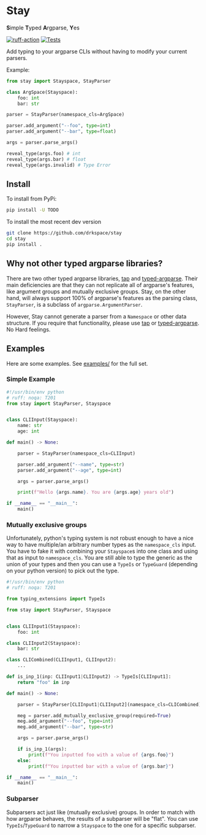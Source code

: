 # Stay

**S**imple **T**yped **A**rgparse, **Y**es

[![ruff-action](https://github.com/drkspace/stay/actions/workflows/ruff_action.yml/badge.svg?branch=main)](https://github.com/drkspace/stay/actions/workflows/ruff_action.yml)
[![Tests](https://github.com/drkspace/stay/actions/workflows/tests_action.yml/badge.svg)](https://github.com/drkspace/stay/actions/workflows/tests_action.yml)

Add typing to your argparse CLIs without having to modify your current parsers.

Example:

```python
from stay import Stayspace, StayParser

class ArgSpace(Stayspace):
    foo: int
    bar: str

parser = StayParser(namespace_cls=ArgSpace)

parser.add_argument("--foo", type=int)
parser.add_argument("--bar", type=float)

args = parser.parse_args()

reveal_type(args.foo) # int
reveal_type(args.bar) # float
reveal_type(args.invalid) # Type Error
```

## Install

To install from PyPi:

```bash
pip install -U TODO
```

To install the most recent dev version

```bash
git clone https://github.com/drkspace/stay
cd stay
pip install .
```

## Why not other typed argparse libraries?

There are two other typed argparse libraries, [tap](https://github.com/swansonk14/typed-argument-parser) and [typed-argparse](https://github.com/typed-argparse/typed-argparse).
Their main deficiencies are that they can not replicate all of argparse's features, like argument groups and mutually exclusive groups.
Stay, on the other hand, will always support 100% of argparse's features as the parsing class, ``StayParser``, is a subclass of ``argparse.ArgumentParser``.

However, Stay cannot generate a parser from a ``Namespace`` or other data structure.
If you require that functionality, please use [tap](https://github.com/swansonk14/typed-argument-parser) or [typed-argparse](https://github.com/typed-argparse/typed-argparse).
No Hard feelings.

## Examples

Here are some examples.
See [examples/](examples/) for the full set.

### Simple Example

```python
#!/usr/bin/env python
# ruff: noqa: T201
from stay import StayParser, Stayspace


class CLIInput(Stayspace):
    name: str
    age: int

def main() -> None:

    parser = StayParser(namespace_cls=CLIInput)

    parser.add_argument("--name", type=str)
    parser.add_argument("--age", type=int)

    args = parser.parse_args()

    print(f"Hello {args.name}. You are {args.age} years old")

if __name__ == "__main__":
    main()
```

### Mutually exclusive groups

Unfortunately, python's typing system is not robust enough to have a nice way to have multiple/an arbitrary number types as the ``namespace_cls`` input.
You have to fake it with combining your ``Stayspace``s into one class and using that as input to ``namespace_cls``.
You are still able to type the generic as the union of your types and then you can use a ``TypeIs`` or ``TypeGuard`` (depending on your python version) to pick out the type.

```python
#!/usr/bin/env python
# ruff: noqa: T201

from typing_extensions import TypeIs

from stay import StayParser, Stayspace


class CLIInput1(Stayspace):
    foo: int

class CLIInput2(Stayspace):
    bar: str

class CLICombined(CLIInput1, CLIInput2):
    ...

def is_inp_1(inp: CLIInput1|CLIInput2) -> TypeIs[CLIInput1]:
    return "foo" in inp

def main() -> None:

    parser = StayParser[CLIInput1|CLIInput2](namespace_cls=CLICombined)

    meg = parser.add_mutually_exclusive_group(required=True)
    meg.add_argument("--foo", type=int)
    meg.add_argument("--bar", type=str)

    args = parser.parse_args()

    if is_inp_1(args):
        print(f"You inputted foo with a value of {args.foo}")
    else:
        print(f"You inputted bar with a value of {args.bar}")

if __name__ == "__main__":
    main()
```

### Subparser

Subparsers act just like (mutually exclusive) groups.
In order to match with how argparse behaves, the results of a subparser will be "flat".
You can use ``TypeIs``/``TypeGuard`` to narrow a ``Stayspace`` to the one for a specific subparser.